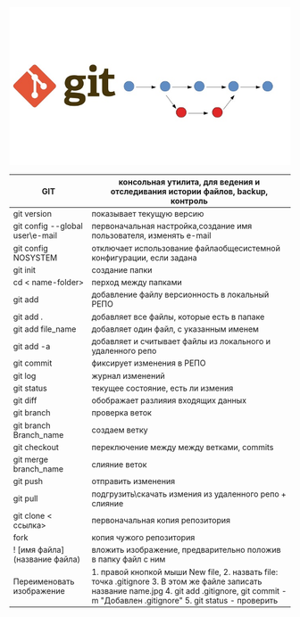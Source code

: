 ![image](LOGO.jpg)

|**GIT**|консольная утилита, для ведения и отследивания истории файлов, backup, контроль 
|---|---|
git version|показывает текущую версию
git config --global user\e-mail|первоначальная настройка,создание имя пользователя, изменять e-mail
git config NOSYSTEM|отключает использование файлаобщесистемной конфигурации, если задана
git init|создание папки
cd < name-folder>|перход между папками
git add|добавление файлу версионность в локальный РЕПО
git add .|добавляет все файлы, которые есть в папаке
git add file_name|добавляет один файл, с указанным именем
git add -a|добавляет и считывает файлы из локального и удаленного репо
git commit|фиксирует изменения в РЕПО
git log|журнал изменений
git status|текущее состояние, есть ли измения
git diff|обображает разлияия входящих данных
git branch|проверка веток
git branch Branch_name|создаем ветку
git checkout|переключение между между ветками, commits
git merge branch_name|слияние веток
git push|отправить изменения
git pull|подгрузить\скачать измения из удаленного репо + слияние
git clone < ссылка>|первоначальная копия репозитория
fork|копия чужого репозитория
 ! [имя файла](название файла)|вложить изображение, предварительно положив в папку файл с ним
 Переименовать изображение| 1. правой кнопкой мыши New file, 2. назвать file: точка .gitignore 3. В этом же файле записать название name.jpg 4. git add .gitignore, git commit -m "Добавлен .gitignore" 5. git status - проверить



